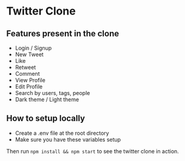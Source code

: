 # Twitter Clone
## Features present in the clone

- Login / Signup
- New Tweet
- Like
- Retweet
- Comment
- View Profile
- Edit Profile
- Search by users, tags, people
- Dark theme / Light theme

## How to setup locally

- Create a .env file at the root directory
- Make sure you have these variables setup

Then run <code>npm install && npm start</code> to see the twitter clone in action.
